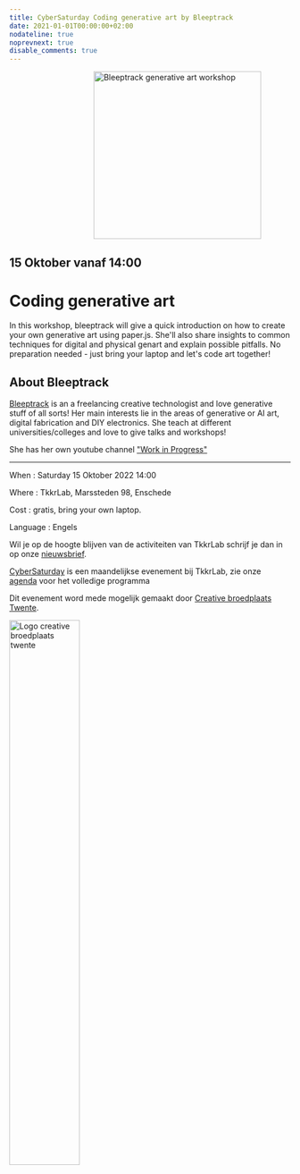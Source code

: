 ```yaml
---
title: CyberSaturday Coding generative art by Bleeptrack
date: 2021-01-01T00:00:00+02:00
nodateline: true
noprevnext: true
disable_comments: true
---
```


<img alt="Bleeptrack generative art workshop" src="/images/bleeptrack.jpg" width="300px" height="300px" style="margin: 0px 30%;">

## 15 Oktober vanaf 14:00  ##

# Coding generative art
In this workshop, bleeptrack will give a quick introduction on how to create your own generative art using paper.js. She'll also share insights to common techniques for digital and physical genart and explain possible pitfalls. No preparation needed - just bring your laptop and let's code art together!

## About Bleeptrack
[Bleeptrack](https://www.bleeptrack.de/) is an a freelancing creative technologist and love generative stuff of all sorts!
Her main interests lie in the areas of generative or AI art, digital fabrication and DIY electronics. She teach at different universities/colleges and love to give talks and workshops!

She has her own youtube channel ["Work in Progress"](https://www.youtube.com/c/BleeptrackDe)

<hr>
When : Saturday 15 Oktober 2022 14:00

Where : TkkrLab, Marssteden 98, Enschede

Cost : gratis, bring your own laptop.

Language : Engels

Wil je op de hoogte blijven van de activiteiten van TkkrLab schrijf je dan in op onze [nieuwsbrief](http://eepurl.com/gLxrLD).


[CyberSaturday](/cybersaturdays/cybersaturday/) is een maandelijkse evenement bij TkkrLab, zie onze [agenda](/agenda/) voor het volledige programma

Dit evenement word mede mogelijk gemaakt door [Creative broedplaats Twente](http://www.creatievebroedplaatsentwente.nl/).

<img width=50% src="/images/Logo-Creatieve-Broedplaatsen-Twente.jpg"  alt="Logo creative broedplaats twente">